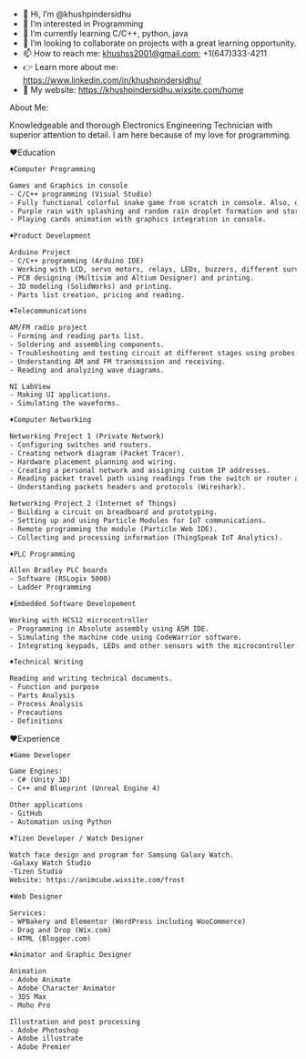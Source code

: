- 👋 Hi, I’m @khushpindersidhu
- 👀 I’m interested in Programming
- 🌱 I’m currently learning C/C++, python, java 
- 💞️ I’m looking to collaborate on projects with a great learning opportunity.
- 📫 How to reach me: khushss2001@gmail.com; +1(647)333-4211
- 👉 Learn more about me: https://www.linkedin.com/in/khushpindersidhu/
- 👻 My website: https://khushpindersidhu.wixsite.com/home

<!---
khushpindersidhu/khushpindersidhu is a ✨ special ✨ repository because its `README.md` (this file) appears on your GitHub profile.
You can click the Preview link to take a look at your changes.
--->

About Me:

Knowledgeable and thorough Electronics Engineering Technician with superior attention to detail. I am here because of my love for programming.

♥Education
```html
♦Computer Programming

Games and Graphics in console
- C/C++ programming (Visual Studio)
- Fully functional colorful snake game from scratch in console. Also, different death animations.
- Purple rain with splashing and random rain droplet formation and storing location using dynamic arrays.
- Playing cards animation with graphics integration in console.
```
```html
♦Product Development

Arduino Project
- C/C++ programming (Arduino IDE)
- Working with LCD, servo motors, relays, LEDs, buzzers, different surveillance sensors, DF music player, and more.
- PCB designing (Multisim and Altium Designer) and printing.
- 3D modeling (SolidWorks) and printing.
- Parts list creation, pricing and reading.
```
```html
♦Telecommunications

AM/FM radio project
- Forming and reading parts list.
- Soldering and assembling components.
- Troubleshooting and testing circuit at different stages using probes and other equipment.
- Understanding AM and FM transmission and receiving.
- Reading and analyzing wave diagrams.

NI LabView
- Making UI applications.
- Simulating the waveforms.
```
```html
♦Computer Networking

Networking Project 1 (Private Network)
- Configuring switches and routers.
- Creating network diagram (Packet Tracer).
- Hardware placement planning and wiring.
- Creating a personal network and assigning custom IP addresses.
- Reading packet travel path using readings from the switch or router and pining different devices.
- Understanding packets headers and protocols (Wireshark).

Networking Project 2 (Internet of Things)
- Building a circuit on breadboard and prototyping.
- Setting up and using Particle Modules for IoT communications.
- Remote programming the module (Particle Web IDE).
- Collecting and processing information (ThingSpeak IoT Analytics).
```
```html
♦PLC Programming

Allen Bradley PLC boards
- Software (RSLogix 5000)
- Ladder Programming
```
```html
♦Embedded Software Developement

Working with HCS12 microcontroller
- Programming in Absolute assembly using ASM IDE.
- Simulating the machine code using CodeWarrior software.
- Integrating keypads, LEDs and other sensors with the microcontroller.
```
```html
♦Technical Writing

Reading and writing technical documents.
- Function and purpose
- Parts Analysis
- Process Analysis
- Precautions
- Definitions
```

♥Experience
```html
♦Game Developer

Game Engines:
- C# (Unity 3D)
- C++ and Blueprint (Unreal Engine 4)

Other applications
- GitHub
- Automation using Python
```
```html
♦Tizen Developer / Watch Designer

Watch face design and program for Samsung Galaxy Watch.
-Galaxy Watch Studio
-Tizen Studio
Website: https://animcube.wixsite.com/frost
```
```html
♦Web Designer

Services:
- WPBakery and Elementor (WordPress including WooCommerce)
- Drag and Drop (Wix.com)
- HTML (Blogger.com)
```
```html
♦Animator and Graphic Designer

Animation
- Adobe Animate
- Adobe Character Animator
- 3DS Max
- Moho Pro

Illustration and post processing
- Adobe Photoshop
- Adobe illustrate
- Adobe Premier
```
